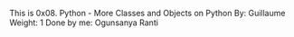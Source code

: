 This is 0x08. Python - More Classes and Objects on Python
 By: Guillaume
 Weight: 1
 Done by me: Ogunsanya Ranti

